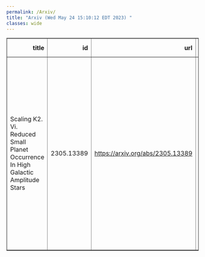 ```yaml
---
permalink: /Arxiv/
title: "Arxiv (Wed May 24 15:10:12 EDT 2023) "
classes: wide
---
```

<table border="1" class="dataframe">
  <thead>
    <tr style="text-align: right;">
      <th>title</th>
      <th>id</th>
      <th>url</th>
      <th>authors</th>
      <th>Local Authors</th>
    </tr>
  </thead>
  <tbody>
    <tr>
      <td>Scaling K2. Vi. Reduced Small Planet Occurrence In High Galactic   Amplitude Stars</td>
      <td>2305.13389</td>
      <td><a href="https://arxiv.org/abs/2305.13389" target="_blank">https://arxiv.org/abs/2305.13389</a></td>
      <td>Jon K. Zink, Kevin K. Hardegree-Ullman, Jessie L. Christiansen, Erik A. Petigura, Kiersten M. Boley, Sakhee Bhure, Malena Rice, Samuel W. Yee, Howard Isaacson, Rachel B. Fernandes, Andrew W. Howard, Sarah Blunt, Jack Lubin, Ashley Chontos, Daria Pidhorodetska, Mason G. Macdougall</td>
      <td>Kiersten Boley</td>
    </tr>
  </tbody>
</table>